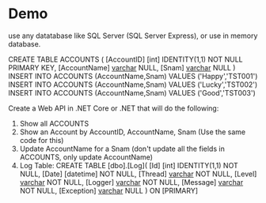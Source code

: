 # Demo
use any datatabase like SQL Server (SQL Server Express), or use in memory database.

CREATE TABLE ACCOUNTS (
                [AccountID] [int] IDENTITY(1,1) NOT NULL PRIMARY KEY,
                [AccountName] [varchar](240) NULL,
                [Snam] [varchar](50) NULL
)
INSERT INTO ACCOUNTS (AccountName,Snam) VALUES ('Happy','TST001')
INSERT INTO ACCOUNTS (AccountName,Snam) VALUES ('Lucky','TST002')
INSERT INTO ACCOUNTS (AccountName,Snam) VALUES ('Good','TST003')

Create a Web API in .NET Core or .NET that will do the following:
1. Show all ACCOUNTS
2. Show an Account by AccountID, AccountName, Snam (Use the same code for this)
3. Update AccountName for a Snam (don't update all the fields in ACCOUNTS, only update AccountName)
4. Log Table:
CREATE TABLE [dbo].[Log](
	[Id] [int] IDENTITY(1,1) NOT NULL,
	[Date] [datetime] NOT NULL,
	[Thread] [varchar](255) NOT NULL,
	[Level] [varchar](50) NOT NULL,
	[Logger] [varchar](255) NOT NULL,
	[Message] [varchar](4000) NOT NULL,
	[Exception] [varchar](2000) NULL
) ON [PRIMARY]
